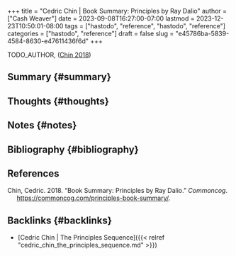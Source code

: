 +++
title = "Cedric Chin | Book Summary: Principles by Ray Dalio"
author = ["Cash Weaver"]
date = 2023-09-08T16:27:00-07:00
lastmod = 2023-12-23T10:50:01-08:00
tags = ["hastodo", "reference", "hastodo", "reference"]
categories = ["hastodo", "reference"]
draft = false
slug = "e45786ba-5839-4584-8630-e47611436f6d"
+++

TODO_AUTHOR, (<a href="#citeproc_bib_item_1">Chin 2018</a>)


## Summary {#summary}


## Thoughts {#thoughts}


## Notes {#notes}


## Bibliography {#bibliography}

## References

<style>.csl-entry{text-indent: -1.5em; margin-left: 1.5em;}</style><div class="csl-bib-body">
  <div class="csl-entry"><a id="citeproc_bib_item_1"></a>Chin, Cedric. 2018. “Book Summary: Principles by Ray Dalio.” <i>Commoncog</i>. <a href="https://commoncog.com/principles-book-summary/">https://commoncog.com/principles-book-summary/</a>.</div>
</div>



## Backlinks {#backlinks}

-   [Cedric Chin | The Principles Sequence]({{< relref "cedric_chin_the_principles_sequence.md" >}})
